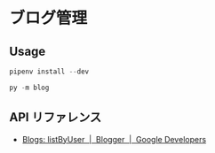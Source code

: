 # ブログ管理

## Usage

```powershell
pipenv install --dev
```

```powershell
py -m blog
```

## API リファレンス

- [Blogs: listByUser &nbsp;|&nbsp; Blogger &nbsp;|&nbsp; Google Developers](https://developers.google.com/blogger/docs/3.0/reference/blogs/listByUser)
